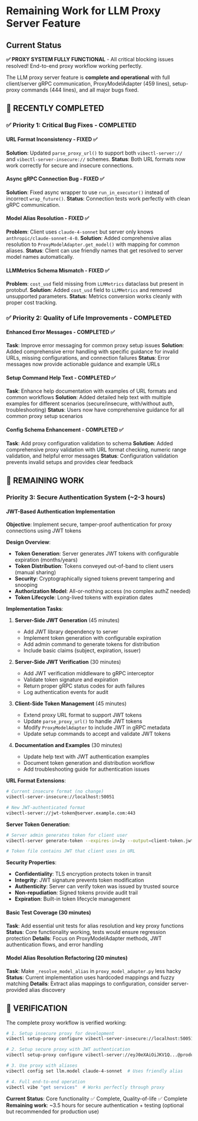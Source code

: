 # Remaining Work for LLM Proxy Server Feature

## Current Status
**✅ PROXY SYSTEM FULLY FUNCTIONAL** - All critical blocking issues resolved! End-to-end proxy workflow working perfectly.

The LLM proxy server feature is **complete and operational** with full client/server gRPC communication, ProxyModelAdapter (459 lines), setup-proxy commands (444 lines), and all major bugs fixed.

## 🎉 RECENTLY COMPLETED

### ✅ Priority 1: Critical Bug Fixes - COMPLETED

#### **URL Format Inconsistency** - FIXED ✅
**Solution**: Updated `parse_proxy_url()` to support both `vibectl-server://` and `vibectl-server-insecure://` schemes.
**Status**: Both URL formats now work correctly for secure and insecure connections.

#### **Async gRPC Connection Bug** - FIXED ✅
**Solution**: Fixed async wrapper to use `run_in_executor()` instead of incorrect `wrap_future()`.
**Status**: Connection tests work perfectly with clean gRPC communication.

#### **Model Alias Resolution** - FIXED ✅
**Problem**: Client uses `claude-4-sonnet` but server only knows `anthropic/claude-sonnet-4-0`.
**Solution**: Added comprehensive alias resolution to `ProxyModelAdapter.get_model()` with mapping for common aliases.
**Status**: Client can use friendly names that get resolved to server model names automatically.

#### **LLMMetrics Schema Mismatch** - FIXED ✅
**Problem**: `cost_usd` field missing from `LLMMetrics` dataclass but present in protobuf.
**Solution**: Added `cost_usd` field to `LLMMetrics` and removed unsupported parameters.
**Status**: Metrics conversion works cleanly with proper cost tracking.

### ✅ Priority 2: Quality of Life Improvements - COMPLETED

#### **Enhanced Error Messages** - COMPLETED ✅
**Task**: Improve error messaging for common proxy setup issues
**Solution**: Added comprehensive error handling with specific guidance for invalid URLs, missing configurations, and connection failures
**Status**: Error messages now provide actionable guidance and example URLs

#### **Setup Command Help Text** - COMPLETED ✅
**Task**: Enhance help documentation with examples of URL formats and common workflows
**Solution**: Added detailed help text with multiple examples for different scenarios (secure/insecure, with/without auth, troubleshooting)
**Status**: Users now have comprehensive guidance for all common proxy setup scenarios

#### **Config Schema Enhancement** - COMPLETED ✅
**Task**: Add proxy configuration validation to schema
**Solution**: Added comprehensive proxy validation with URL format checking, numeric range validation, and helpful error messages
**Status**: Configuration validation prevents invalid setups and provides clear feedback

## 🔧 REMAINING WORK

### Priority 3: Secure Authentication System (~2-3 hours)

#### **JWT-Based Authentication Implementation**
**Objective**: Implement secure, tamper-proof authentication for proxy connections using JWT tokens

**Design Overview**:
- **Token Generation**: Server generates JWT tokens with configurable expiration (months/years)
- **Token Distribution**: Tokens conveyed out-of-band to client users (manual sharing)
- **Security**: Cryptographically signed tokens prevent tampering and snooping
- **Authorization Model**: All-or-nothing access (no complex authZ needed)
- **Token Lifecycle**: Long-lived tokens with expiration dates

**Implementation Tasks**:

1. **Server-Side JWT Generation** (45 minutes)
   - Add JWT library dependency to server
   - Implement token generation with configurable expiration
   - Add admin command to generate tokens for distribution
   - Include basic claims (subject, expiration, issuer)

2. **Server-Side JWT Verification** (30 minutes)
   - Add JWT verification middleware to gRPC interceptor
   - Validate token signature and expiration
   - Return proper gRPC status codes for auth failures
   - Log authentication events for audit

3. **Client-Side Token Management** (45 minutes)
   - Extend proxy URL format to support JWT tokens
   - Update `parse_proxy_url()` to handle JWT tokens
   - Modify `ProxyModelAdapter` to include JWT in gRPC metadata
   - Update setup commands to accept and validate JWT tokens

4. **Documentation and Examples** (30 minutes)
   - Update help text with JWT authentication examples
   - Document token generation and distribution workflow
   - Add troubleshooting guide for authentication issues

**URL Format Extensions**:
```bash
# Current insecure format (no change)
vibectl-server-insecure://localhost:50051

# New JWT-authenticated format
vibectl-server://jwt-token@server.example.com:443
```

**Server Token Generation**:
```bash
# Server admin generates token for client user
vibectl-server generate-token --expires-in=1y --output=client-token.jwt

# Token file contains JWT that client uses in URL
```

**Security Properties**:
- **Confidentiality**: TLS encryption protects token in transit
- **Integrity**: JWT signature prevents token modification
- **Authenticity**: Server can verify token was issued by trusted source
- **Non-repudiation**: Signed tokens provide audit trail
- **Expiration**: Built-in token lifecycle management

#### **Basic Test Coverage** (30 minutes)
**Task**: Add essential unit tests for alias resolution and key proxy functions
**Status**: Core functionality working, tests would ensure regression protection
**Details**: Focus on ProxyModelAdapter methods, JWT authentication flows, and error handling

#### **Model Alias Resolution Refactoring** (20 minutes)
**Task**: Make `_resolve_model_alias` in `proxy_model_adapter.py` less hacky
**Status**: Current implementation uses hardcoded mappings and fuzzy matching
**Details**: Extract alias mappings to configuration, consider server-provided alias discovery

## 🚀 VERIFICATION

The complete proxy workflow is verified working:

```bash
# 1. Setup insecure proxy for development
vibectl setup-proxy configure vibectl-server-insecure://localhost:50051

# 2. Setup secure proxy with JWT authentication
vibectl setup-proxy configure vibectl-server://eyJ0eXAiOiJKV1Q...@production.example.com:443

# 3. Use proxy with aliases
vibectl config set llm.model claude-4-sonnet  # Uses friendly alias

# 4. Full end-to-end operation
vibectl vibe "get services"  # Works perfectly through proxy
```

**Current Status**: Core functionality ✅ Complete, Quality-of-life ✅ Complete
**Remaining work**: ~3.5 hours for secure authentication + testing (optional but recommended for production use)
